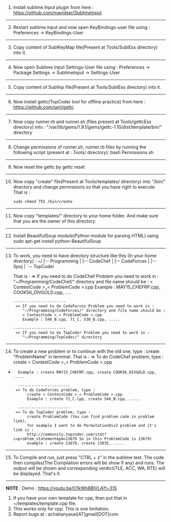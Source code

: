 1) Install sublime Input plugin from here : 
        https://github.com/mavidser/SublimeInput

------------------------------------------
2) Restart sublime input and now open KeyBindings-user file using : 
        Preferences -> KeyBindings-User
        
------------------------------------------
3) Copy content of SublKeyMap file(Present at Tools/SublEss directory) into it.

------------------------------------------
4) Now open Sublime Input Settings-User file using :
        Preferences -> Package Settings -> SublimeInput -> Settings-User

------------------------------------------
5) Copy content of SublInp file(Present at Tools/SublEss directory) into it.

------------------------------------------
6) Now install gettc(TopCoder tool for offline practice) from here : 
        https://github.com/seri/gettc

------------------------------------------
7) Now copy runner.rb and runner.sh (files present at Tools/gettcEss directory) into :
        "/var/lib/gems/1.9.1/gems/gettc-1.10/dist/template/bin/" directory

------------------------------------------
8) Change permissions of runner.sh, runner.rb files by running the following script (present at : Tools/ directory):
        bash Permissions.sh
        
------------------------------------------
9) Now reset the gettc by 
        gettc reset
      
------------------------------------------
10) Now copy "create" file(Present at Tools/templates/ directory) into "/bin/" directory 
    and change permissions so that you have right to execute. That is : 
      
        sudo chmod 755 /bin/create

------------------------------------------
11) Now copy "templates/" directory to your home folder. And make sure that you are the 
    owner of this directory.

------------------------------------------
12) Install BeautifulSoup module(Python module for parsing HTML) using 
        sudo apt-get install python-BeautifulSoup

------------------------------------------
13) To work, you need to have directory structure like this (In your home directory) :
     ~/
     |-- Programming
     |   |-- CodeChef
     |   |-- CodeForces
     |   |-- Spoj
     |   `-- TopCoder

     That is :
         => If you need to do CodeChef Problem you need to work in :
            "~/Programming/CodeChef/" directory and file name should be :
            < ContestCode >_< ProblemCode >.cpp
            Example : MAY15_CHEFRP.cpp, COOK56_DIVGOLD.cpp, .....
            
        ----------------------- 
         => If you need to do CodeForces Problem you need to work in :
            "~/Programming/CodeForces/" directory and file name should be :
            < ContestCode >_< ProblemCode >.cpp
            Example : 546_B.cpp, 71_C, 538_B.cpp, .....
            
        -----------------------
         => If you need to do TopCoder Problem you need to work in :
            "~/Programming/TopCoder/" directory

------------------------------------------
14) To create a new problem or to continue with the old one, type : create "ProblemName" in terminal.
    That is :
       => To do CodeChef problem, type :
            create < ContestCode >_< ProblemCode >.cpp
-	    Example : create MAY15_CHEFRP.cpp, create COOK56_DIVGOLD.cpp, .....

        -----------------------
       => To do CodeForces problem, type :
            create < ContestCode >_< ProblemCode >.cpp
            Example : create 71_C.cpp, create 546_B.cpp, .....
        
        -----------------------
       => To do TopCoder problem, type :
            create ProblemCode (You can find problem code in problem link), 
            for example I want to do PermutationDiv2 problem and it's link is : 
            http://community.topcoder.com/stat?c=problem_statement&pm=13679 So in this ProblemCode is 13679)
            example : create 13679, create 13035, .....	

------------------------------------------
15) To Compile and run, just press "CTRL + z" in the sublime text. The code then compiles(The Compilation errors will be show if any) and runs.
    The output will be shown and corresponding verdict(TLE, ACC, WA, RTE) will be displayed.
  That's it.
-----------------------------------------
<b>NOTE</b> :
      Demo : https://youtu.be/O1kWh8BIVLA?t=315<br>
   1) If you have your own template for cpp, then put that in ~/templates/template.cpp file.<br>
   2) This works only for cpp. This is one limitation.<br>
   3) Report bugs at : achaitanyasai[AT]gmail[DOT]com<br>
